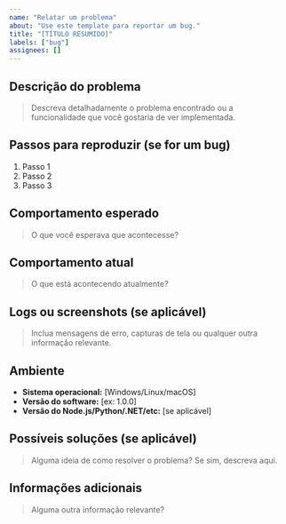 ```yaml
---
name: "Relatar um problema"
about: "Use este template para reportar um bug."
title: "[TÍTULO RESUMIDO]"
labels: ["bug"]
assignees: []
---
```



## Descrição do problema 

> Descreva detalhadamente o problema encontrado ou a funcionalidade que você gostaria de ver implementada.

## Passos para reproduzir (se for um bug)
1. Passo 1
2. Passo 2
3. Passo 3

## Comportamento esperado

> O que você esperava que acontecesse?

## Comportamento atual

> O que está acontecendo atualmente?

## Logs ou screenshots (se aplicável)

> Inclua mensagens de erro, capturas de tela ou qualquer outra informação relevante.

## Ambiente
- **Sistema operacional:** [Windows/Linux/macOS]
- **Versão do software:** [ex: 1.0.0]
- **Versão do Node.js/Python/.NET/etc:** [se aplicável]

## Possíveis soluções (se aplicável)

> Alguma ideia de como resolver o problema? Se sim, descreva aqui.

## Informações adicionais

> Alguma outra informação relevante?

